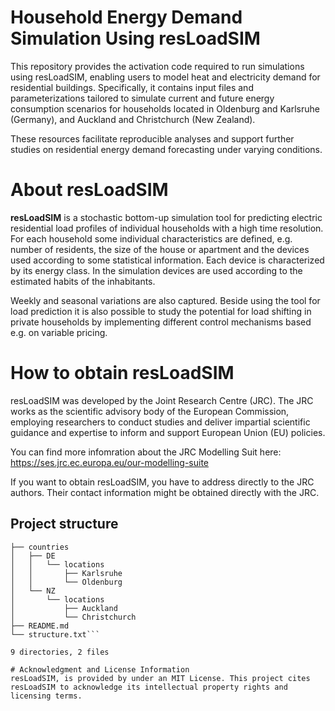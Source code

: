 # Household Energy Demand Simulation Using resLoadSIM

This repository provides the activation code required to run simulations using resLoadSIM, enabling users to model heat and electricity demand for residential buildings. Specifically, it contains input files and parameterizations tailored to simulate current and future energy consumption scenarios for households located in Oldenburg and Karlsruhe (Germany), and Auckland and Christchurch (New Zealand).

These resources facilitate reproducible analyses and support further studies on residential energy demand forecasting under varying conditions.

# About resLoadSIM
**resLoadSIM** is a stochastic bottom-up simulation tool for predicting electric residential load profiles of individual households with a high time resolution. For each household some individual characteristics are defined, e.g. number of residents, the size of the house or apartment and the devices used according to some statistical information. Each device is characterized by its energy class. In the simulation devices are used according to the estimated habits of the inhabitants. 

Weekly and seasonal variations are also captured. Beside using the tool for load prediction it is also possible to study the potential for load shifting in private households by implementing different control mechanisms based e.g. on variable pricing.

# How to obtain resLoadSIM
resLoadSIM was developed by the Joint Research Centre (JRC). The JRC works as the scientific advisory body of the European Commission, employing researchers to conduct studies and deliver impartial scientific guidance and expertise to inform and support European Union (EU) policies. 

You can find more infomration about the JRC Modelling Suit here: https://ses.jrc.ec.europa.eu/our-modelling-suite 

If you want to obtain resLoadSIM, you have to address directly to the JRC authors. Their contact information might be obtained directly with the JRC.

## Project structure

```.
├── countries
│   ├── DE
│   │   └── locations
│   │       ├── Karlsruhe
│   │       └── Oldenburg
│   └── NZ
│       └── locations
│           ├── Auckland
│           └── Christchurch
├── README.md
└── structure.txt```

9 directories, 2 files

# Acknowledgment and License Information
resLoadSIM, is provided by under an MIT License. This project cites resLoadSIM to acknowledge its intellectual property rights and licensing terms.


